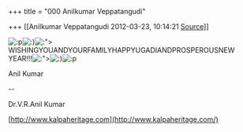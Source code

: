 +++
title = "000 Anilkumar Veppatangudi"

+++
[[Anilkumar Veppatangudi	2012-03-23, 10:14:21 [Source](https://groups.google.com/g/bvparishat/c/X_vOVkU23Q0)]]



![:p](https://ci3.googleusercontent.com/proxy/_v-tx0yYxW5w3BTQuucLcNcwiZnWDFCwvLQ7TsCBnZ9CKk0_19MXAw0hinDFn0awblMlYNJTnHz00Jtlk8kURWQmT9I1r1zWyPgeSg=s0-d-e1-ft#http://us.i1.yimg.com/us.yimg.com/i/mesg/tsmileys2/09.gif)![:)](https://ci5.googleusercontent.com/proxy/QKH_bsKcKPV26ZaRQ_8MD2Kw7YlAXEtRxtfUJ5ZscDYI1E6m2sy-gAItISLo2TfDHALwZJH8SqySM9idjBILwYaKFeAw4j1txfhgtQ=s0-d-e1-ft#http://us.i1.yimg.com/us.yimg.com/i/mesg/tsmileys2/01.gif)![:">](https://ci4.googleusercontent.com/proxy/reel2haHRhx1b1qDDPYwzJPx-0epqW801SCKjFhcnbGquDYn7p9tob24GqCujBaO2g-A84x-1Q8kzWnJ4CsDoy7WgBNfOs_xJfiJSQ=s0-d-e1-ft#http://us.i1.yimg.com/us.yimg.com/i/mesg/tsmileys2/08.gif)WISHINGYOUANDYOURFAMILYHAPPYUGADIANDPROSPEROUSNEW YEAR!!!![:">](https://ci4.googleusercontent.com/proxy/reel2haHRhx1b1qDDPYwzJPx-0epqW801SCKjFhcnbGquDYn7p9tob24GqCujBaO2g-A84x-1Q8kzWnJ4CsDoy7WgBNfOs_xJfiJSQ=s0-d-e1-ft#http://us.i1.yimg.com/us.yimg.com/i/mesg/tsmileys2/08.gif)![:)](https://ci5.googleusercontent.com/proxy/QKH_bsKcKPV26ZaRQ_8MD2Kw7YlAXEtRxtfUJ5ZscDYI1E6m2sy-gAItISLo2TfDHALwZJH8SqySM9idjBILwYaKFeAw4j1txfhgtQ=s0-d-e1-ft#http://us.i1.yimg.com/us.yimg.com/i/mesg/tsmileys2/01.gif)![:p](https://ci3.googleusercontent.com/proxy/_v-tx0yYxW5w3BTQuucLcNcwiZnWDFCwvLQ7TsCBnZ9CKk0_19MXAw0hinDFn0awblMlYNJTnHz00Jtlk8kURWQmT9I1r1zWyPgeSg=s0-d-e1-ft#http://us.i1.yimg.com/us.yimg.com/i/mesg/tsmileys2/09.gif)

Anil Kumar

  

--  

Dr.V.R.Anil Kumar

[http://www.kalpaheritage.com](http://www.kalpaheritage.com/)

  

